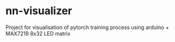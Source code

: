 # nn-visualizer
Project for visualisation of pytorch training process using arduino + MAX7219 8x32 LED  matrix
